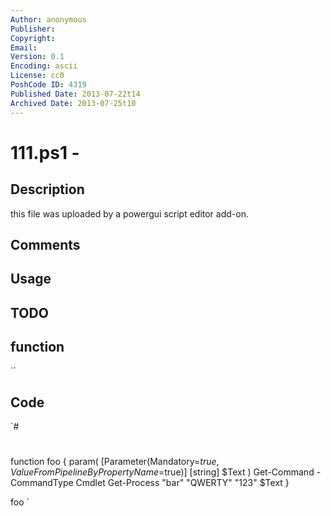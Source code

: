 ```yaml
---
Author: anonymous
Publisher: 
Copyright: 
Email: 
Version: 0.1
Encoding: ascii
License: cc0
PoshCode ID: 4319
Published Date: 2013-07-22t14
Archived Date: 2013-07-25t10
---
```


# 111.ps1 - 

## Description

this file was uploaded by a powergui script editor add-on.

## Comments



## Usage



## TODO



## function

``

## Code

`#
 #
 function foo {
 param(
 [Parameter(Mandatory=$true,ValueFromPipelineByPropertyName=$true)]
 [string]
 $Text
 )
 Get-Command -CommandType Cmdlet
 Get-Process
 	"bar"
 	"QWERTY"
 	"123"
 	$Text
 }
 
 foo
`


